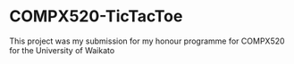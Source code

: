 # COMPX520-TicTacToe
 This project was my submission for my honour programme for COMPX520 for the University of Waikato
